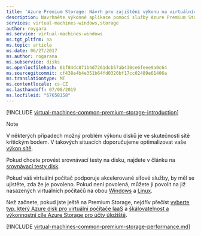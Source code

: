 ```yaml
---
title: 'Azure Premium Storage: Návrh pro zajištění výkonu na virtuálních počítačích s Windows | Dokumentace Microsoftu'
description: Navrhněte výkonné aplikace pomocí služby Azure Premium Storage. Premium Storage nabízí podporu vysoce výkonných disků s nízkou latencí pro úlohy můžu vstupně-výstupními operacemi na Azure Virtual Machines.
services: virtual-machines-windows,storage
author: roygara
ms.service: virtual-machines-windows
ms.tgt_pltfrm: na
ms.topic: article
ms.date: 06/27/2017
ms.author: rogarana
ms.subservice: disks
ms.openlocfilehash: 61f84dc871b4d7261dcb57ab430ce6feee9a0c64
ms.sourcegitcommit: cf438e4b4e351b64fd0320bf17cc02489e61406a
ms.translationtype: MT
ms.contentlocale: cs-CZ
ms.lasthandoff: 07/08/2019
ms.locfileid: "67658158"
---
```

[!INCLUDE [virtual-machines-common-premium-storage-introduction](../../../includes/virtual-machines-common-premium-storage-introduction.md)]

> [!NOTE]
> V některých případech možný problém výkonu disků je ve skutečnosti sítě kritickým bodem. V takových situacích doporučujeme optimalizovat vaše [výkon sítě](../../virtual-network/virtual-network-optimize-network-bandwidth.md).
>
> Pokud chcete provést srovnávací testy na disku, najdete v článku na [srovnávací testy disk](disks-benchmarks.md).
>
> Pokud váš virtuální počítač podporuje akcelerované síťové služby, by měl se ujistěte, zda že je povoleno. Pokud není povolená, můžete ji povolit na již nasazených virtuálních počítačů na obou [Windows](../../virtual-network/create-vm-accelerated-networking-powershell.md#enable-accelerated-networking-on-existing-vms) a [Linux](../../virtual-network/create-vm-accelerated-networking-cli.md#enable-accelerated-networking-on-existing-vms).

Než začnete, pokud jste ještě na Premium Storage, nejdřív přečíst [vyberte typ, který Azure disk pro virtuální počítače IaaS](disks-types.md) a [škálovatelnost a výkonnostní cíle Azure Storage pro účty úložiště](../../storage/common/storage-scalability-targets.md).

[!INCLUDE [virtual-machines-common-premium-storage-performance.md](../../../includes/virtual-machines-common-premium-storage-performance.md)]
